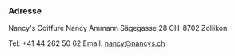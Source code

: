 ### Adresse
Nancy's Coiffure
Nancy Ammann
Sägegasse 28
CH-8702 Zollikon

Tel: +41 44 262 50 62
Email: nancy@nancys.ch
